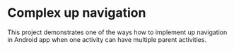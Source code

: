 # Complex up navigation
This project demonstrates one of the ways how to implement up navigation in Android app when one activity can have multiple parent activities.
